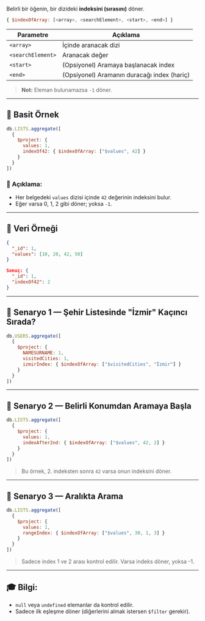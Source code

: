
Belirli bir öğenin, bir dizideki **indeksini (sırasını)** döner.

```js
{ $indexOfArray: [<array>, <searchElement>, <start>, <end>] }
```

|Parametre|Açıklama|
|---|---|
|`<array>`|İçinde aranacak dizi|
|`<searchElement>`|Aranacak değer|
|`<start>`|(Opsiyonel) Aramaya başlanacak index|
|`<end>`|(Opsiyonel) Aramanın duracağı index (hariç)|

> **Not:** Eleman bulunamazsa `-1` döner.

---

## 🧪 Basit Örnek

```js
db.LISTS.aggregate([
  {
    $project: {
      values: 1,
      indexOf42: { $indexOfArray: ["$values", 42] }
    }
  }
])
```

### 📌 Açıklama:

- Her belgedeki `values` dizisi içinde `42` değerinin indeksini bulur.
- Eğer varsa 0, 1, 2 gibi döner; yoksa `-1`.

---

## 📘 Veri Örneği

```json
{
  "_id": 1,
  "values": [10, 20, 42, 50]
}
```

```json
Sonuç: {
  "_id": 1,
  "indexOf42": 2
}
```

---

## 🎯 Senaryo 1 — Şehir Listesinde "İzmir" Kaçıncı Sırada?

```js
db.USERS.aggregate([
  {
    $project: {
      NAMESURNAME: 1,
      visitedCities: 1,
      izmirIndex: { $indexOfArray: ["$visitedCities", "İzmir"] }
    }
  }
])
```

---

## 🎯 Senaryo 2 — Belirli Konumdan Aramaya Başla

```js
db.LISTS.aggregate([
  {
    $project: {
      values: 1,
      indexAfter2nd: { $indexOfArray: ["$values", 42, 2] }
    }
  }
])
```

> Bu örnek, 2. indeksten sonra `42` varsa onun indeksini döner.

---

## 🎯 Senaryo 3 — Aralıkta Arama

```js
db.LISTS.aggregate([
  {
    $project: {
      values: 1,
      rangeIndex: { $indexOfArray: ["$values", 30, 1, 3] }
    }
  }
])
```

> Sadece index 1 ve 2 arası kontrol edilir. Varsa indeks döner, yoksa -1.

---

## 🎓 Bilgi:

- `null` veya `undefined` elemanlar da kontrol edilir.
- Sadece ilk eşleşme döner (diğerlerini almak istersen `$filter` gerekir).
